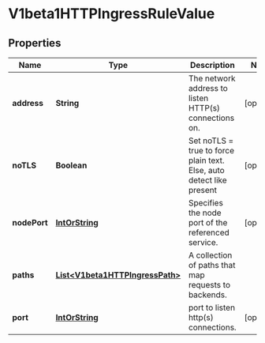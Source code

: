
# V1beta1HTTPIngressRuleValue

## Properties
Name | Type | Description | Notes
------------ | ------------- | ------------- | -------------
**address** | **String** | The network address to listen HTTP(s) connections on. |  [optional]
**noTLS** | **Boolean** | Set noTLS &#x3D; true to force plain text. Else, auto detect like present |  [optional]
**nodePort** | [**IntOrString**](IntOrString.md) | Specifies the node port of the referenced service. |  [optional]
**paths** | [**List&lt;V1beta1HTTPIngressPath&gt;**](V1beta1HTTPIngressPath.md) | A collection of paths that map requests to backends. | 
**port** | [**IntOrString**](IntOrString.md) | port to listen http(s) connections. |  [optional]



